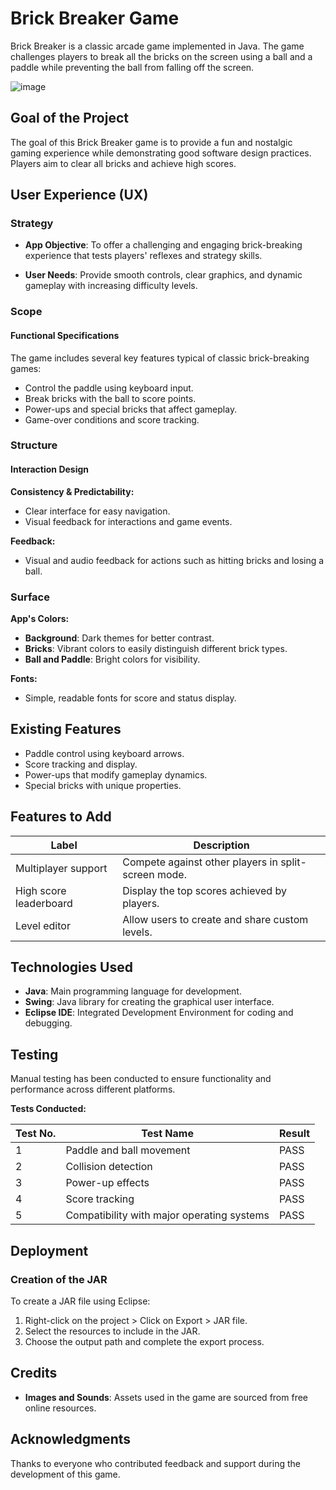 # Brick Breaker Game

Brick Breaker is a classic arcade game implemented in Java. The game challenges players to break all the bricks on the screen using a ball and a paddle while preventing the ball from falling off the screen.

![image](https://github.com/user-attachments/assets/67576fec-f125-47d5-be9b-edafb843db5c)


## Goal of the Project

The goal of this Brick Breaker game is to provide a fun and nostalgic gaming experience while demonstrating good software design practices. Players aim to clear all bricks and achieve high scores.

## User Experience (UX)

### Strategy

- **App Objective**: To offer a challenging and engaging brick-breaking experience that tests players' reflexes and strategy skills.
  
- **User Needs**: Provide smooth controls, clear graphics, and dynamic gameplay with increasing difficulty levels.

### Scope

#### Functional Specifications

The game includes several key features typical of classic brick-breaking games:

- Control the paddle using keyboard input.
- Break bricks with the ball to score points.
- Power-ups and special bricks that affect gameplay.
- Game-over conditions and score tracking.

### Structure

#### Interaction Design

**Consistency & Predictability:**

- Clear interface for easy navigation.
- Visual feedback for interactions and game events.

**Feedback:**

- Visual and audio feedback for actions such as hitting bricks and losing a ball.

### Surface

**App's Colors:**

- **Background**: Dark themes for better contrast.
- **Bricks**: Vibrant colors to easily distinguish different brick types.
- **Ball and Paddle**: Bright colors for visibility.

**Fonts:**

- Simple, readable fonts for score and status display.

## Existing Features

- Paddle control using keyboard arrows.
- Score tracking and display.
- Power-ups that modify gameplay dynamics.
- Special bricks with unique properties.

## Features to Add

| Label                         | Description                                            |
|-------------------------------|--------------------------------------------------------|
| Multiplayer support           | Compete against other players in split-screen mode.    |
| High score leaderboard        | Display the top scores achieved by players.            |
| Level editor                  | Allow users to create and share custom levels.         |

## Technologies Used

- **Java**: Main programming language for development.
- **Swing**: Java library for creating the graphical user interface.
- **Eclipse IDE**: Integrated Development Environment for coding and debugging.

## Testing

Manual testing has been conducted to ensure functionality and performance across different platforms.

**Tests Conducted:**

| Test No. | Test Name                                      | Result |
|----------|------------------------------------------------|--------|
| 1        | Paddle and ball movement                        | PASS   |
| 2        | Collision detection                             | PASS   |
| 3        | Power-up effects                                | PASS   |
| 4        | Score tracking                                  | PASS   |
| 5        | Compatibility with major operating systems      | PASS   |

## Deployment

### Creation of the JAR

To create a JAR file using Eclipse:

1. Right-click on the project > Click on Export > JAR file.
2. Select the resources to include in the JAR.
3. Choose the output path and complete the export process.

## Credits

- **Images and Sounds**: Assets used in the game are sourced from free online resources.

## Acknowledgments

Thanks to everyone who contributed feedback and support during the development of this game.

